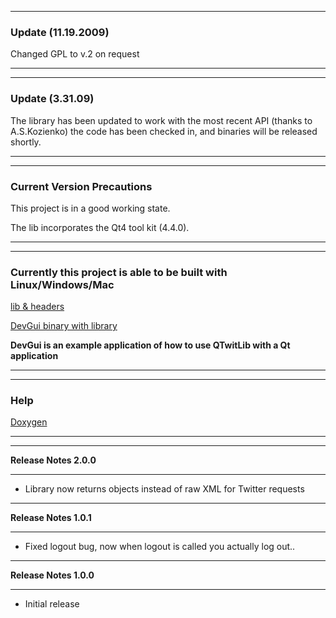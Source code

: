 
---

### Update (11.19.2009) ###
Changed GPL to v.2 on request

---



---

### Update (3.31.09) ###

The library has been updated to work with the most recent API (thanks to A.S.Kozienko) the code has been checked in, and binaries will be released shortly.


---



---

### Current Version Precautions ###

This project is in a good working state.

The lib incorporates the Qt4 tool kit (4.4.0).

---



---

### Currently this project is able to be built with Linux/Windows/Mac ###

[lib & headers](http://twitlib.googlecode.com/files/lib_headers.2.0.0.zip)

[DevGui binary with library](http://twitlib.googlecode.com/files/QTwitLibBin.2.0.0.zip)

**DevGui is an example application of how to use QTwitLib with a Qt application**

---



---

### Help ###
[Doxygen](http://twitlib.googlecode.com/files/Doxygen.2.0.0.zip)

---



---

**Release Notes 2.0.0**

---


- Library now returns objects instead of raw XML for Twitter requests


---

**Release Notes 1.0.1**

---


- Fixed logout bug, now when logout is called you actually log out..


---

**Release Notes 1.0.0**

---


- Initial release
